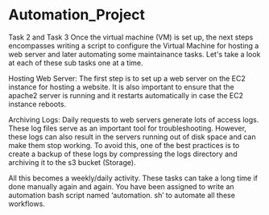 # Automation_Project
Task 2 and Task 3
Once the virtual machine (VM) is set up, the next steps encompasses writing a script to configure the Virtual Machine for hosting a web server and later automating some maintainance tasks. Let's take a look at each of these sub tasks one at a time. 

Hosting Web Server: The first step is to set up a web server on the EC2 instance for hosting a website. It is also important to ensure that the apache2 server is running and it restarts automatically in case the EC2 instance reboots.

Archiving Logs: Daily requests to web servers generate lots of access logs. These log files  serve as an  important tool for troubleshooting.  However, these logs can also result in the servers running out of disk space and can make them stop working. To avoid this, one of the best practices is to create a backup of these logs by compressing the logs directory and archiving it to the s3 bucket (Storage). 


All this becomes a weekly/daily activity. These tasks can take a long time if done manually again and again. You have been assigned to write an automation bash script named ‘automation. sh’ to automate all these workflows.
